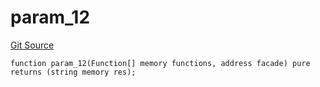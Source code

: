 # param_12
[Git Source](https://github.com/metacontract/mc/blob/0cf91165f9ec2cbeeba800a4baf4e81e2df5c3bb/src/devkit/Flattened.sol)


```solidity
function param_12(Function[] memory functions, address facade) pure returns (string memory res);
```

